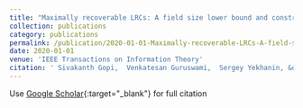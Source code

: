 ```yaml
---
title: "Maximally recoverable LRCs: A field size lower bound and constructions for few heavy parities"
collection: publications
category: publications
permalink: /publication/2020-01-01-Maximally-recoverable-LRCs-A-field-size-lower-bound-and-constructions-for-few-heavy-parities
date: 2020-01-01
venue: 'IEEE Transactions on Information Theory'
citation: ' Sivakanth Gopi,  Venkatesan Guruswami,  Sergey Yekhanin, &quot;Maximally recoverable LRCs: A field size lower bound and constructions for few heavy parities.&quot; IEEE Transactions on Information Theory, 2020.'
---
```

Use [Google Scholar](https://scholar.google.com/scholar?q=Maximally+recoverable+LRCs:+A+field+size+lower+bound+and+constructions+for+few+heavy+parities){:target="_blank"} for full citation